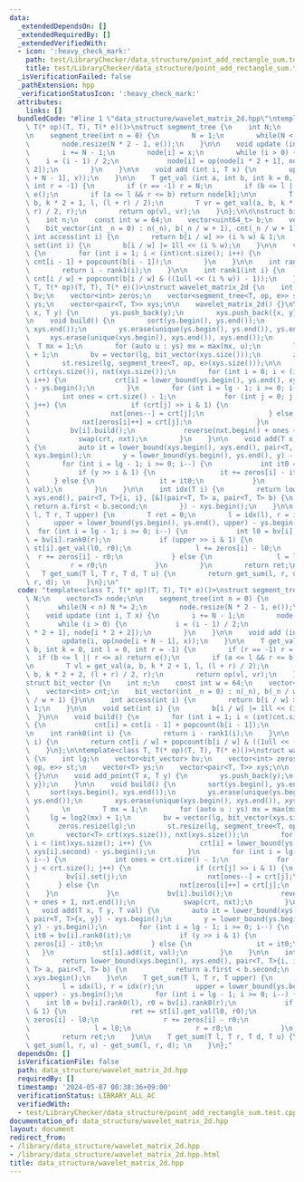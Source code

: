 ```yaml
---
data:
  _extendedDependsOn: []
  _extendedRequiredBy: []
  _extendedVerifiedWith:
  - icon: ':heavy_check_mark:'
    path: test/LibraryChecker/data_structure/point_add_rectangle_sum.test.cpp
    title: test/LibraryChecker/data_structure/point_add_rectangle_sum.test.cpp
  _isVerificationFailed: false
  _pathExtension: hpp
  _verificationStatusIcon: ':heavy_check_mark:'
  attributes:
    links: []
  bundledCode: "#line 1 \"data_structure/wavelet_matrix_2d.hpp\"\ntemplate<class T,\
    \ T(* op)(T, T), T(* e)()>\nstruct segment_tree {\n    int N;\n    vector<T> node;\n\
    \n    segment_tree(int n = 0) {\n        N = 1;\n        while(N < n) N *= 2;\n\
    \        node.resize(N * 2 - 1, e());\n    }\n\n    void update (int i, T x) {\n\
    \        i += N - 1;\n        node[i] = x;\n        while (i > 0) {\n        \
    \    i = (i - 1) / 2;\n            node[i] = op(node[i * 2 + 1], node[i * 2 +\
    \ 2]);\n        }\n    }\n\n    void add (int i, T x) {\n        update(i, op(node[i\
    \ + N - 1], x));\n    }\n\n    T get_val (int a, int b, int k = 0, int l = 0,\
    \ int r = -1) {\n        if (r == -1) r = N;\n        if (b <= l || r <= a) return\
    \ e();\n        if (a <= l && r <= b) return node[k];\n\n        T vl = get_val(a,\
    \ b, k * 2 + 1, l, (l + r) / 2);\n        T vr = get_val(a, b, k * 2 + 2, (l +\
    \ r) / 2, r);\n        return op(vl, vr);\n    }\n};\n\n\nstruct bit_vector {\n\
    \    int n;\n    const int w = 64;\n    vector<uint64_t> b;\n    vector<int> cnt;\n\
    \    bit_vector(int _n = 0) : n(_n), b(_n / w + 1), cnt(_n / w + 1) {}\n\n   \
    \ int access(int i) {\n        return b[i / w] >> (i % w) & 1;\n    }\n\n    void\
    \ set(int i) {\n        b[i / w] |= 1ll << (i % w);\n    }\n\n    void build()\
    \ {\n        for (int i = 1; i < (int)cnt.size(); i++) {\n            cnt[i] =\
    \ cnt[i - 1] + popcount(b[i - 1]);\n        }\n    }\n\n    int rank0(int i) {\n\
    \        return i - rank1(i);\n    }\n\n    int rank1(int i) {\n        return\
    \ cnt[i / w] + popcount(b[i / w] & ((1ull << (i % w)) - 1));\n    }\n};\n\ntemplate<class\
    \ T, T(* op)(T, T), T(* e)()>\nstruct wavelet_matrix_2d {\n    int lg;\n    vector<bit_vector>\
    \ bv;\n    vector<int> zeros;\n    vector<segment_tree<T, op, e>> st;\n    vector<T>\
    \ ys;\n    vector<pair<T, T>> xys;\n\n    wavelet_matrix_2d() {}\n\n    void add_point(T\
    \ x, T y) {\n        ys.push_back(y);\n        xys.push_back({x, y});\n    }\n\
    \n    void build() {\n        sort(ys.begin(), ys.end());\n        sort(xys.begin(),\
    \ xys.end());\n        ys.erase(unique(ys.begin(), ys.end()), ys.end());\n   \
    \     xys.erase(unique(xys.begin(), xys.end()), xys.end());\n        \n      \
    \  T mx = 1;\n        for (auto u : ys) mx = max(mx, u);\n        lg = log2(mx)\
    \ + 1;\n        bv = vector(lg, bit_vector(xys.size()));\n        zeros.resize(lg);\n\
    \        st.resize(lg, segment_tree<T, op, e>(xys.size()));\n\n        vector<T>\
    \ crt(xys.size()), nxt(xys.size());\n        for (int i = 0; i < (int)xys.size();\
    \ i++) {\n            crt[i] = lower_bound(ys.begin(), ys.end(), xys[i].second)\
    \ - ys.begin();\n        }\n        for (int i = lg - 1; i >= 0; i--) {\n    \
    \        int ones = crt.size() - 1;\n            for (int j = 0; j < crt.size();\
    \ j++) {\n                if (crt[j] >> i & 1) {\n                    bv[i].set(j);\n\
    \                    nxt[ones--] = crt[j];\n                } else {\n       \
    \             nxt[zeros[i]++] = crt[j];\n                }\n            }\n  \
    \          bv[i].build();\n            reverse(nxt.begin() + ones + 1, nxt.end());\n\
    \            swap(crt, nxt);\n        }\n    }\n\n    void add(T x, T y, T val)\
    \ {\n        auto it = lower_bound(xys.begin(), xys.end(), pair<T, T>{x, y}) -\
    \ xys.begin();\n        y = lower_bound(ys.begin(), ys.end(), y) - ys.begin();\n\
    \        for (int i = lg - 1; i >= 0; i--) {\n            int it0 = bv[i].rank0(it);\n\
    \            if (y >> i & 1) {\n                it += zeros[i] - it0;\n      \
    \      } else {\n                it = it0;\n            }\n            st[i].add(it,\
    \ val);\n        }\n    }\n\n    int idx(T i) {\n        return lower_bound(xys.begin(),\
    \ xys.end(), pair<T, T>{i, i}, [&](pair<T, T> a, pair<T, T> b) {\n           \
    \ return a.first < b.second;\n        }) - xys.begin();\n    }\n\n    T get_sum(T\
    \ l, T r, T upper) {\n        T ret = 0;\n        l = idx(l), r = idx(r);\n  \
    \      upper = lower_bound(ys.begin(), ys.end(), upper) - ys.begin();\n      \
    \  for (int i = lg - 1; i >= 0; i--) {\n            int l0 = bv[i].rank0(l), r0\
    \ = bv[i].rank0(r);\n            if (upper >> i & 1) {\n                ret +=\
    \ st[i].get_val(l0, r0);\n                l += zeros[i] - l0;\n              \
    \  r += zeros[i] - r0;\n            } else {\n                l = l0;\n      \
    \          r = r0;\n            }\n        }\n        return ret;\n    }\n\n \
    \   T get_sum(T l, T r, T d, T u) {\n        return get_sum(l, r, u) - get_sum(l,\
    \ r, d); \n    }\n};\n"
  code: "template<class T, T(* op)(T, T), T(* e)()>\nstruct segment_tree {\n    int\
    \ N;\n    vector<T> node;\n\n    segment_tree(int n = 0) {\n        N = 1;\n \
    \       while(N < n) N *= 2;\n        node.resize(N * 2 - 1, e());\n    }\n\n\
    \    void update (int i, T x) {\n        i += N - 1;\n        node[i] = x;\n \
    \       while (i > 0) {\n            i = (i - 1) / 2;\n            node[i] = op(node[i\
    \ * 2 + 1], node[i * 2 + 2]);\n        }\n    }\n\n    void add (int i, T x) {\n\
    \        update(i, op(node[i + N - 1], x));\n    }\n\n    T get_val (int a, int\
    \ b, int k = 0, int l = 0, int r = -1) {\n        if (r == -1) r = N;\n      \
    \  if (b <= l || r <= a) return e();\n        if (a <= l && r <= b) return node[k];\n\
    \n        T vl = get_val(a, b, k * 2 + 1, l, (l + r) / 2);\n        T vr = get_val(a,\
    \ b, k * 2 + 2, (l + r) / 2, r);\n        return op(vl, vr);\n    }\n};\n\n\n\
    struct bit_vector {\n    int n;\n    const int w = 64;\n    vector<uint64_t> b;\n\
    \    vector<int> cnt;\n    bit_vector(int _n = 0) : n(_n), b(_n / w + 1), cnt(_n\
    \ / w + 1) {}\n\n    int access(int i) {\n        return b[i / w] >> (i % w) &\
    \ 1;\n    }\n\n    void set(int i) {\n        b[i / w] |= 1ll << (i % w);\n  \
    \  }\n\n    void build() {\n        for (int i = 1; i < (int)cnt.size(); i++)\
    \ {\n            cnt[i] = cnt[i - 1] + popcount(b[i - 1]);\n        }\n    }\n\
    \n    int rank0(int i) {\n        return i - rank1(i);\n    }\n\n    int rank1(int\
    \ i) {\n        return cnt[i / w] + popcount(b[i / w] & ((1ull << (i % w)) - 1));\n\
    \    }\n};\n\ntemplate<class T, T(* op)(T, T), T(* e)()>\nstruct wavelet_matrix_2d\
    \ {\n    int lg;\n    vector<bit_vector> bv;\n    vector<int> zeros;\n    vector<segment_tree<T,\
    \ op, e>> st;\n    vector<T> ys;\n    vector<pair<T, T>> xys;\n\n    wavelet_matrix_2d()\
    \ {}\n\n    void add_point(T x, T y) {\n        ys.push_back(y);\n        xys.push_back({x,\
    \ y});\n    }\n\n    void build() {\n        sort(ys.begin(), ys.end());\n   \
    \     sort(xys.begin(), xys.end());\n        ys.erase(unique(ys.begin(), ys.end()),\
    \ ys.end());\n        xys.erase(unique(xys.begin(), xys.end()), xys.end());\n\
    \        \n        T mx = 1;\n        for (auto u : ys) mx = max(mx, u);\n   \
    \     lg = log2(mx) + 1;\n        bv = vector(lg, bit_vector(xys.size()));\n \
    \       zeros.resize(lg);\n        st.resize(lg, segment_tree<T, op, e>(xys.size()));\n\
    \n        vector<T> crt(xys.size()), nxt(xys.size());\n        for (int i = 0;\
    \ i < (int)xys.size(); i++) {\n            crt[i] = lower_bound(ys.begin(), ys.end(),\
    \ xys[i].second) - ys.begin();\n        }\n        for (int i = lg - 1; i >= 0;\
    \ i--) {\n            int ones = crt.size() - 1;\n            for (int j = 0;\
    \ j < crt.size(); j++) {\n                if (crt[j] >> i & 1) {\n           \
    \         bv[i].set(j);\n                    nxt[ones--] = crt[j];\n         \
    \       } else {\n                    nxt[zeros[i]++] = crt[j];\n            \
    \    }\n            }\n            bv[i].build();\n            reverse(nxt.begin()\
    \ + ones + 1, nxt.end());\n            swap(crt, nxt);\n        }\n    }\n\n \
    \   void add(T x, T y, T val) {\n        auto it = lower_bound(xys.begin(), xys.end(),\
    \ pair<T, T>{x, y}) - xys.begin();\n        y = lower_bound(ys.begin(), ys.end(),\
    \ y) - ys.begin();\n        for (int i = lg - 1; i >= 0; i--) {\n            int\
    \ it0 = bv[i].rank0(it);\n            if (y >> i & 1) {\n                it +=\
    \ zeros[i] - it0;\n            } else {\n                it = it0;\n         \
    \   }\n            st[i].add(it, val);\n        }\n    }\n\n    int idx(T i) {\n\
    \        return lower_bound(xys.begin(), xys.end(), pair<T, T>{i, i}, [&](pair<T,\
    \ T> a, pair<T, T> b) {\n            return a.first < b.second;\n        }) -\
    \ xys.begin();\n    }\n\n    T get_sum(T l, T r, T upper) {\n        T ret = 0;\n\
    \        l = idx(l), r = idx(r);\n        upper = lower_bound(ys.begin(), ys.end(),\
    \ upper) - ys.begin();\n        for (int i = lg - 1; i >= 0; i--) {\n        \
    \    int l0 = bv[i].rank0(l), r0 = bv[i].rank0(r);\n            if (upper >> i\
    \ & 1) {\n                ret += st[i].get_val(l0, r0);\n                l +=\
    \ zeros[i] - l0;\n                r += zeros[i] - r0;\n            } else {\n\
    \                l = l0;\n                r = r0;\n            }\n        }\n\
    \        return ret;\n    }\n\n    T get_sum(T l, T r, T d, T u) {\n        return\
    \ get_sum(l, r, u) - get_sum(l, r, d); \n    }\n};"
  dependsOn: []
  isVerificationFile: false
  path: data_structure/wavelet_matrix_2d.hpp
  requiredBy: []
  timestamp: '2024-05-07 00:38:36+09:00'
  verificationStatus: LIBRARY_ALL_AC
  verifiedWith:
  - test/LibraryChecker/data_structure/point_add_rectangle_sum.test.cpp
documentation_of: data_structure/wavelet_matrix_2d.hpp
layout: document
redirect_from:
- /library/data_structure/wavelet_matrix_2d.hpp
- /library/data_structure/wavelet_matrix_2d.hpp.html
title: data_structure/wavelet_matrix_2d.hpp
---
```

